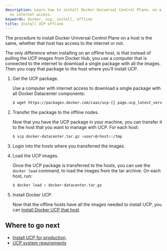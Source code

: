```yaml
---
description: Learn how to install Docker Universal Control Plane. on a machine with
  no internet access.
keywords: docker, ucp, install, offline
title: Install UCP offline
---
```


The procedure to install Docker Universal Control Plane on a host is the same,
whether that host has access to the internet or not.

The only difference when installing on an offline host,
is that instead of pulling the UCP images from Docker Hub, you use a
computer that is connected to the internet to download a single package with
all the images. Then you copy that package to the host where you’ll install UCP.


1.  Get the UCP package.

    Use a computer with internet access to download a single package with all
    Docker Datacenter components:

    ```bash
    $ wget https://packages.docker.com/caas/ucp-{{ page.ucp_latest_version }}_dtr-{{ page.dtr_latest_version }}.tar.gz -O docker-datacenter.tar.gz
    ```

2.  Transfer the package to the offline nodes.

    Now that you have the UCP package in your machine, you can transfer it to the
    host that you want to manage with UCP. For each host:

    ```bash
    $ scp docker-datacenter.tar.gz <user>@<host>:/tmp
    ```

3. Login into the hosts where you transferred the images.

4.  Load the UCP images.

    Once the UCP package is transferred to the hosts, you can use the
    `docker load` command, to load the images from the tar archive. On each
    host, run:

    ```bash
    $ docker load < docker-datacenter.tar.gz
    ```

5.  Install Docker UCP.

    Now that the offline hosts have all the images needed to install UCP,
    you can [install Docker UCP that host](index.md).


## Where to go next

* [Install UCP for production](index.md).
* [UCP system requirements](system-requirements.md)
